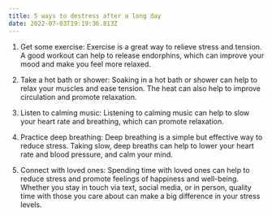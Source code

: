 ```yaml
---
title: 5 ways to destress after a long day
date: 2022-07-03T19:19:36.813Z
---
```


1. Get some exercise: Exercise is a great way to relieve stress and tension. A good workout can help to release endorphins, which can improve your mood and make you feel more relaxed.

2. Take a hot bath or shower: Soaking in a hot bath or shower can help to relax your muscles and ease tension. The heat can also help to improve circulation and promote relaxation.

3. Listen to calming music: Listening to calming music can help to slow your heart rate and breathing, which can promote relaxation.

4. Practice deep breathing: Deep breathing is a simple but effective way to reduce stress. Taking slow, deep breaths can help to lower your heart rate and blood pressure, and calm your mind.

5. Connect with loved ones: Spending time with loved ones can help to reduce stress and promote feelings of happiness and well-being. Whether you stay in touch via text, social media, or in person, quality time with those you care about can make a big difference in your stress levels.
